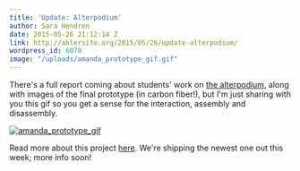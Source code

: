 ```yaml
---
title: 'Update: Alterpodium'
author: Sara Hendren
date: 2015-05-26 21:12:14 Z
link: http://ablersite.org/2015/05/26/update-alterpodium/
wordpress_id: 6070
image: "/uploads/amanda_prototype_gif.gif"
---
```


There's a full report coming about students' work on [the alterpodium](http://ablersite.org/2014/08/28/an-alterpodium-design-for-one-series/), along with images of the final prototype (in carbon fiber!), but I'm just sharing with you this gif so you get a sense for the interaction, assembly and disassembly.
<!--more-->

[![amanda_prototype_gif](https://ablersite.files.wordpress.com/2015/05/amanda_prototype_gif.gif)](https://ablersite.files.wordpress.com/2015/05/amanda_prototype_gif.gif)

Read more about this project [here](http://ablersite.org/2014/08/28/an-alterpodium-design-for-one-series/). We're shipping the newest one out this week; more info soon!
